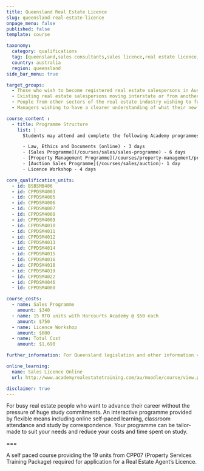 ```yaml
---
title: Queensland Real Estate Licence
slug: queensland-real-estate-licence
onpage_menu: false
published: false
template: course

taxonomy:
  category: qualifications
  tag: [queensland,sales consultants,sales licence,real estate licence,sales]
  country: australia
  region: queensland
side_bar_menu: true

target_groups:
  - Those who wish to become registered real estate salespersons in Australia
  - Existing real estate salespersons moving interstate or from another country wishing to register as a salesperson
  - People from other sectors of the real estate industry wishing to further develop their knowledge or skills in specific areas
  - Managers wishing to have a clearer understanding of what their new recruits are learning

course_content :
  - title: Programme Structure
    list: |
      Students may attend and complete the following Academy programmes and obtain 19 units of competency required for licensing in Queensland. Note that Recognition of Prior Learning (RPL) is available.

      - Law, Ethics and Documents (online) - 3 days
      - [Sales Programme](/courses/sales/sales-programme) - 6 days
      - [Property Management Programme](/courses/property-management/property-management-programme) - 3 days
      - [Auction Sales Programme](/courses/sales/auction)- 1 day
      - Licence Workshop - 4 days

core_qualification_units:
  - id: BSBSMB406
  - id: CPPDSM4003
  - id: CPPDSM4005
  - id: CPPDSM4006
  - id: CPPDSM4007
  - id: CPPDSM4008
  - id: CPPDSM4009
  - id: CPPDSM4010
  - id: CPPDSM4011
  - id: CPPDSM4012
  - id: CPPDSM4013
  - id: CPPDSM4014
  - id: CPPDSM4015
  - id: CPPDSM4016
  - id: CPPDSM4018
  - id: CPPDSM4019
  - id: CPPDSM4022
  - id: CPPDSM4046
  - id: CPPDSM4080

course_costs:
  - name: Sales Programme
    amount: $340
  - name: 15 RTO units with Harcourts Academy @ $50 each
    amount: $750
  - name: Licence Workshop
    amount: $600
  - name: Total Cost
    amount: $1,690

further_information: For Queensland legislation and other information visit [Office of Fair Trading](http://www.qld.gov.au/law/fair-trading/).

online_learning:
  name: Sales Licence Online
  url: http://www.academyrealestatetraining.com/au/moodle/course/view.php?id=110

disclaimer: true
---
```


For busy real estate people who want to advance their career without the pressure of huge study commitments. An interactive programme provided by flexible means including online self-paced learning, classroom attendance and study by correspondence. Your programme can be tailor-made to suit your needs and reduce your costs and time spent on study.

===

A self paced course providing the 19 units from CPP07 (Property Services Training Package) required for application for a Real Estate Agent’s Licence.
